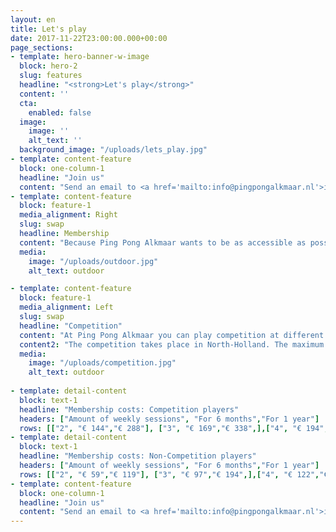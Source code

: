 ```yaml
---
layout: en
title: Let's play
date: 2017-11-22T23:00:00.000+00:00
page_sections:
- template: hero-banner-w-image
  block: hero-2
  slug: features
  headline: "<strong>Let's play</strong>"
  content: ''
  cta:
    enabled: false
  image:
    image: ''
    alt_text: ''
  background_image: "/uploads/lets_play.jpg"
- template: content-feature
  block: one-column-1
  headline: "Join us"
  content: "Send an email to <a href='mailto:info@pingpongalkmaar.nl'>info@pingpongalkmaar.nl</a> to join. The first 3 lessons are free."
- template: content-feature
  block: feature-1
  media_alignment: Right
  slug: swap
  headline: Membership
  content: "Because Ping Pong Alkmaar wants to be as accessible as possible, we offer a membership that includes flexibility and freedom. The first 3 trial lessons are free. The Alkmaar pass can also be used for further membership fees and where necessary we can assist with options regarding payment of the membership fee. Ping Pong Alkmaar is unique in that, in addition to our regular membership options, we also provide a “pay & play” system. In other words, juniors can come and train without a membership for 3.50 euros and adults 5 euros per session. In addition, we offer a six-month or yearly membership see below costs."
  media:
    image: "/uploads/outdoor.jpg"
    alt_text: outdoor

- template: content-feature
  block: feature-1
  media_alignment: Left
  slug: swap
  headline: "Competition"
  content: "At Ping Pong Alkmaar you can play competition at different levels. On average, about 20 times a year matches will be played. Both home and away matches. A match will take approximately 3 hours, and home matches take place on a Saturday. The start time of the away matches vary per club."
  content2: "The competition takes place in North-Holland. The maximum travel time should be 45 minutes for an away match. Parents of youth players are responsible for getting the players to and from the away matches."
  media:
    image: "/uploads/competition.jpg"
    alt_text: outdoor
  
- template: detail-content
  block: text-1
  headline: "Membership costs: Competition players"
  headers: ["Amount of weekly sessions", "For 6 months","For 1 year"]
  rows: [["2", "€ 144","€ 288"], ["3", "€ 169","€ 338",],["4", "€ 194","€ 388"]]
- template: detail-content
  block: text-1
  headline: "Membership costs: Non-Competition players"
  headers: ["Amount of weekly sessions", "For 6 months","For 1 year"]
  rows: [["2", "€ 59","€ 119"], ["3", "€ 97","€ 194",],["4", "€ 122","€ 244"]]
- template: content-feature
  block: one-column-1
  headline: "Join us"
  content: "Send an email to <a href='mailto:info@pingpongalkmaar.nl'>info@pingpongalkmaar.nl</a> to join. The first 3 lessons are free."
---
```

